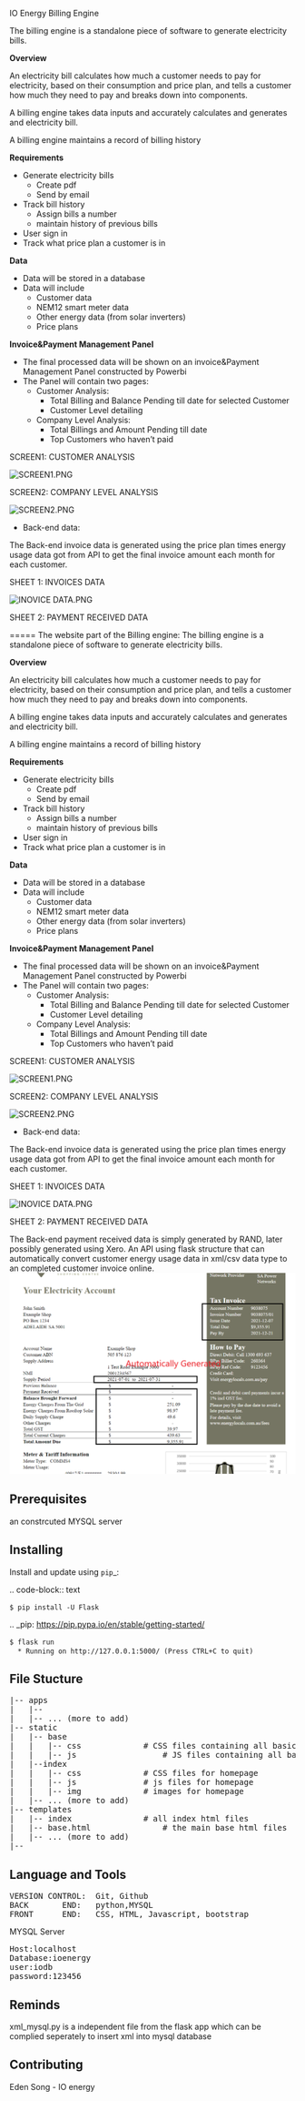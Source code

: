 IO Energy Billing Engine

The billing engine is a standalone piece of software to generate electricity bills.

**Overview**

An electricity bill calculates how much a customer needs to pay for electricity, based on their consumption and price plan, and tells a customer how much they need to pay and breaks down into components.

A billing engine takes data inputs and accurately calculates and generates and electricity bill.

A billing engine maintains a record of billing history

**Requirements**

- Generate electricity bills
    - Create pdf
    - Send by email
- Track bill history
    - Assign bills a number
    - maintain history of previous bills
- User sign in
- Track what price plan a customer is in

**Data**

- Data will be stored in a database
- Data will include
    - Customer data
    - NEM12 smart meter data
    - Other energy data (from solar inverters)
    - Price plans

**Invoice&Payment Management Panel**

- The final processed data will be shown on an invoice&Payment Management Panel constructed by Powerbi
- The Panel will contain two pages:
    - Customer Analysis:
        - Total Billing and Balance Pending till date for selected Customer
        - Customer Level detailing
    - Company Level Analysis:
        - Total Billings and Amount Pending till date
        - Top Customers who haven’t paid

SCREEN1: CUSTOMER ANALYSIS

![SCREEN1.PNG](https://s3-us-west-2.amazonaws.com/secure.notion-static.com/fd7dade0-33aa-4fe1-b199-9dd343d62b02/SCREEN1.png)

SCREEN2: COMPANY LEVEL ANALYSIS

![SCREEN2.PNG](https://s3-us-west-2.amazonaws.com/secure.notion-static.com/5783b705-8819-4475-9580-5979ddc007d8/SCREEN2.png)

- Back-end data:

The Back-end invoice data is generated using the price plan times energy usage data got from API to get the final invoice amount each month for each customer. 

SHEET 1: INVOICES DATA

![INOVICE DATA.PNG](https://s3-us-west-2.amazonaws.com/secure.notion-static.com/14e081a1-7220-427d-850a-978898dc57f4/INOVICE_DATA.png)

SHEET 2: PAYMENT RECEIVED DATA 


=====
The website part of the Billing engine: 
The billing engine is a standalone piece of software to generate electricity bills.

**Overview**

An electricity bill calculates how much a customer needs to pay for electricity, based on their consumption and price plan, and tells a customer how much they need to pay and breaks down into components.

A billing engine takes data inputs and accurately calculates and generates and electricity bill.

A billing engine maintains a record of billing history

**Requirements**

- Generate electricity bills
    - Create pdf
    - Send by email
- Track bill history
    - Assign bills a number
    - maintain history of previous bills
- User sign in
- Track what price plan a customer is in

**Data**

- Data will be stored in a database
- Data will include
    - Customer data
    - NEM12 smart meter data
    - Other energy data (from solar inverters)
    - Price plans

**Invoice&Payment Management Panel**

- The final processed data will be shown on an invoice&Payment Management Panel constructed by Powerbi
- The Panel will contain two pages:
    - Customer Analysis:
        - Total Billing and Balance Pending till date for selected Customer
        - Customer Level detailing
    - Company Level Analysis:
        - Total Billings and Amount Pending till date
        - Top Customers who haven’t paid

SCREEN1: CUSTOMER ANALYSIS

![SCREEN1.PNG](https://s3-us-west-2.amazonaws.com/secure.notion-static.com/fd7dade0-33aa-4fe1-b199-9dd343d62b02/SCREEN1.png)

SCREEN2: COMPANY LEVEL ANALYSIS

![SCREEN2.PNG](https://s3-us-west-2.amazonaws.com/secure.notion-static.com/5783b705-8819-4475-9580-5979ddc007d8/SCREEN2.png)

- Back-end data:

The Back-end invoice data is generated using the price plan times energy usage data got from API to get the final invoice amount each month for each customer. 

SHEET 1: INVOICES DATA

![INOVICE DATA.PNG](https://s3-us-west-2.amazonaws.com/secure.notion-static.com/14e081a1-7220-427d-850a-978898dc57f4/INOVICE_DATA.png)

SHEET 2: PAYMENT RECEIVED DATA 

The Back-end payment received data is simply generated by RAND, later possibly generated using Xero.
An API using flask structure that can automatically convert customer energy usage data in xml/csv data type to an completed customer invoice online. 
![](https://github.com/jiantaos/IO-energy-Billing-engine/blob/main/flask_ioenergy/images/showcase.png)


Prerequisites
----------
an constrcuted MYSQL server

Installing
----------

Install and update using `pip`_:

.. code-block:: text

    $ pip install -U Flask

.. _pip: https://pip.pypa.io/en/stable/getting-started/

    $ flask run
      * Running on http://127.0.0.1:5000/ (Press CTRL+C to quit)
      
File Stucture
----------
<pre>
|-- apps
|	|-- 
|	|-- ... (more to add)
|-- static
|	|-- base
|	|	|-- css 			# CSS files containing all basic and bootstrap based files
|	|	|-- js      			# JS files containing all basic and bootstrap based files
|	|--index
|	|	|-- css				# CSS files for homepage
|	|	|-- js 				# js files for homepage
|	|	|-- img  			# images for homepage
|	|-- ... (more to add)
|-- templates
|	|-- index 				# all index html files
|	|-- base.html 				# the main base html files
|	|-- ... (more to add)
|--  
</pre>


Language and Tools
------------

<pre>
VERSION CONTROL:  Git, Github
BACK       END:   python,MYSQL
FRONT      END:   CSS, HTML, Javascript, bootstrap
</pre>


MYSQL Server
<pre>
Host:localhost
Database:ioenergy
user:iodb
password:123456
</pre>

Reminds
----------
xml_mysql.py is a independent file from the flask app which can be complied seperately to insert xml into mysql database 

Contributing
----------

Eden Song - IO energy

